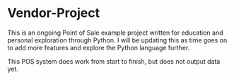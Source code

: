 # Vendor-Project

This is an ongoing Point of Sale example project written for education and personal exploration through Python.
I will be updating this as time goes on to add more features and explore the Python language further.

This POS system does work from start to finish, but does not output data yet.
